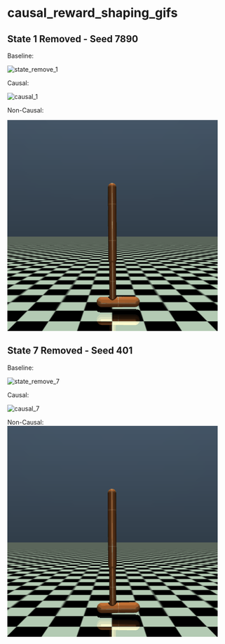 # causal_reward_shaping_gifs

## State 1 Removed - Seed 7890

Baseline: 

![state_remove_1](state_remove_1.gif)

Causal:

![causal_1](causal_1.gif)

Non-Causal:

![non_causal_1](non_causal_1.gif)


## State 7 Removed - Seed 401



Baseline: 

![state_remove_7](state_remove_7.gif)

Causal:

![causal_7](causal7.gif)

Non-Causal:
![non_causal_7](non_causal_7.gif)
